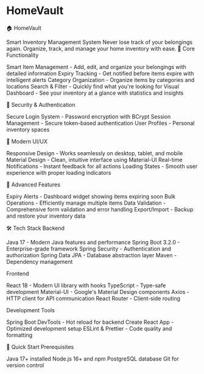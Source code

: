 # HomeVault
🏠 HomeVault

Smart Inventory Management System
Never lose track of your belongings again. Organize, track, and manage your home inventory with ease.
🎯 Core Functionality

Smart Item Management - Add, edit, and organize your belongings with detailed information
Expiry Tracking - Get notified before items expire with intelligent alerts
Category Organization - Organize items by categories and locations
Search & Filter - Quickly find what you're looking for
Visual Dashboard - See your inventory at a glance with statistics and insights

🔐 Security & Authentication

Secure Login System - Password encryption with BCrypt
Session Management - Secure token-based authentication
User Profiles - Personal inventory spaces

📱 Modern UI/UX

Responsive Design - Works seamlessly on desktop, tablet, and mobile
Material Design - Clean, intuitive interface using Material-UI
Real-time Notifications - Instant feedback for all actions
Loading States - Smooth user experience with proper loading indicators

🚀 Advanced Features

Expiry Alerts - Dashboard widget showing items expiring soon
Bulk Operations - Efficiently manage multiple items
Data Validation - Comprehensive form validation and error handling
Export/Import - Backup and restore your inventory data

🛠️ Tech Stack
Backend

Java 17 - Modern Java features and performance
Spring Boot 3.2.0 - Enterprise-grade framework
Spring Security - Authentication and authorization
Spring Data JPA - Database abstraction layer
Maven - Dependency management

Frontend

React 18 - Modern UI library with hooks
TypeScript - Type-safe development
Material-UI - Google's Material Design components
Axios - HTTP client for API communication
React Router - Client-side routing

Development Tools

Spring Boot DevTools - Hot reload for backend
Create React App - Optimized development setup
ESLint & Prettier - Code quality and formatting

🚀 Quick Start
Prerequisites

Java 17+ installed
Node.js 16+ and npm
PostgreSQL database
Git for version control
